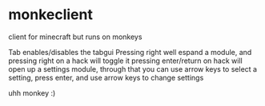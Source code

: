 # monkeclient
client for minecraft but runs on monkeys



Tab enables/disables the tabgui
Pressing right well espand a module, and pressing right on a hack will toggle it
pressing enter/return on hack will open up a settings module, through that you can use arrow keys to select a setting, press enter, and use arrow keys to change settings

uhh monkey :)

